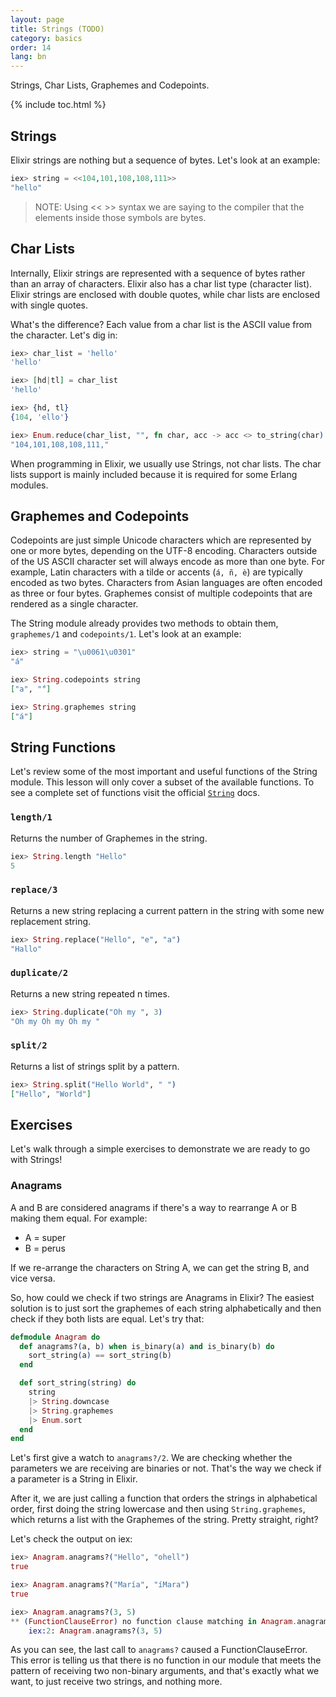 ```yaml
---
layout: page
title: Strings (TODO)
category: basics
order: 14
lang: bn
---
```


Strings, Char Lists, Graphemes and Codepoints.

{% include toc.html %}

## Strings

Elixir strings are nothing but a sequence of bytes. Let's look at an example:

```elixir
iex> string = <<104,101,108,108,111>>
"hello"
```

>NOTE: Using << >> syntax we are saying to the compiler that the elements inside those symbols are bytes.

## Char Lists

Internally, Elixir strings are represented with a sequence of bytes rather than an array of characters. Elixir also has a char list type (character list). Elixir strings are enclosed with double quotes, while char lists are enclosed with single quotes.

What's the difference? Each value from a char list is the ASCII value from the character. Let's dig in:

```elixir
iex> char_list = 'hello'
'hello'

iex> [hd|tl] = char_list
'hello'

iex> {hd, tl}
{104, 'ello'}

iex> Enum.reduce(char_list, "", fn char, acc -> acc <> to_string(char) <> "," end)
"104,101,108,108,111,"
```

When programming in Elixir, we usually use Strings, not char lists. The char lists support is mainly included because it is required for some Erlang modules.

## Graphemes and Codepoints

Codepoints are just simple Unicode characters which are represented by one or more bytes, depending on the UTF-8 encoding. Characters outside of the US ASCII character set will always encode as more than one byte. For example, Latin characters with a tilde or accents (`á, ñ, è`) are typically encoded as two bytes. Characters from Asian languages are often encoded as three or four bytes. Graphemes consist of multiple codepoints that are rendered as a single character.

The String module already provides two methods to obtain them, `graphemes/1` and `codepoints/1`. Let's look at an example:

```elixir
iex> string = "\u0061\u0301"
"á"

iex> String.codepoints string
["a", "́"]

iex> String.graphemes string
["á"]
```

## String Functions

Let's review some of the most important and useful functions of the String module. This lesson will only cover a subset of the available functions. To see a complete set of functions visit the official [`String`](http://elixir-lang.org/docs/stable/elixir/String.html) docs.

### `length/1`

Returns the number of Graphemes in the string.

```elixir
iex> String.length "Hello"
5
```

### `replace/3`

Returns a new string replacing a current pattern in the string with some new replacement string.

```elixir
iex> String.replace("Hello", "e", "a")
"Hallo"
```

### `duplicate/2`

Returns a new string repeated n times.

```elixir
iex> String.duplicate("Oh my ", 3)
"Oh my Oh my Oh my "
```

### `split/2`

Returns a list of strings split by a pattern.

```elixir
iex> String.split("Hello World", " ")
["Hello", "World"]
```

## Exercises

Let's walk through a simple exercises to demonstrate we are ready to go with Strings!

### Anagrams

A and B are considered anagrams if there's a way to rearrange A or B making them equal. For example:

+ A = super
+ B = perus

If we re-arrange the characters on String A, we can get the string B, and vice versa.

So, how could we check if two strings are Anagrams in Elixir?  The easiest solution is to just sort the graphemes of each string alphabetically and then check if they both lists are equal. Let's try that:

```elixir
defmodule Anagram do
  def anagrams?(a, b) when is_binary(a) and is_binary(b) do
    sort_string(a) == sort_string(b)
  end

  def sort_string(string) do
    string
    |> String.downcase
    |> String.graphemes
    |> Enum.sort
  end
end
```

Let's first give a watch to `anagrams?/2`. We are checking whether the parameters we are receiving are binaries or not. That's the way we check if a parameter is a String in Elixir.

After it, we are just calling a function that orders the strings in alphabetical order, first doing the string lowercase and then using `String.graphemes`, which returns a list with the Graphemes of the string. Pretty straight, right?

Let's check the output on iex:

```elixir
iex> Anagram.anagrams?("Hello", "ohell")
true

iex> Anagram.anagrams?("María", "íMara")
true

iex> Anagram.anagrams?(3, 5)
** (FunctionClauseError) no function clause matching in Anagram.anagrams?/2
    iex:2: Anagram.anagrams?(3, 5)
```

As you can see, the last call to `anagrams?` caused a FunctionClauseError. This error is telling us that there is no function in our module that meets the pattern of receiving two non-binary arguments, and that's exactly what we want, to just receive two strings, and nothing more.
